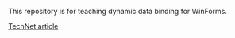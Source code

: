 This repository is for teaching dynamic data binding for WinForms.

[TechNet article](https://social.technet.microsoft.com/wiki/contents/articles/53599.data-binding-listboxcombobox-in-windows-forms-c.aspx)